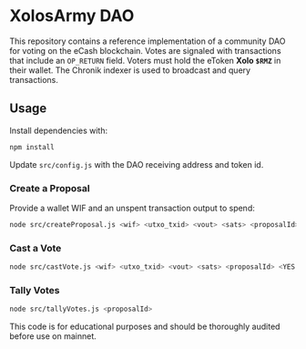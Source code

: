 # XolosArmy DAO

This repository contains a reference implementation of a community DAO for voting on the eCash blockchain.
Votes are signaled with transactions that include an `OP_RETURN` field. Voters must hold the eToken **Xolo `$RMZ`** in their wallet.
The Chronik indexer is used to broadcast and query transactions.

## Usage

Install dependencies with:
```bash
npm install
```
Update `src/config.js` with the DAO receiving address and token id.

### Create a Proposal
Provide a wallet WIF and an unspent transaction output to spend:
```bash
node src/createProposal.js <wif> <utxo_txid> <vout> <sats> <proposalId> "Proposal title"
```

### Cast a Vote
```bash
node src/castVote.js <wif> <utxo_txid> <vout> <sats> <proposalId> <YES|NO>
```

### Tally Votes
```bash
node src/tallyVotes.js <proposalId>
```

This code is for educational purposes and should be thoroughly audited before use on mainnet.
